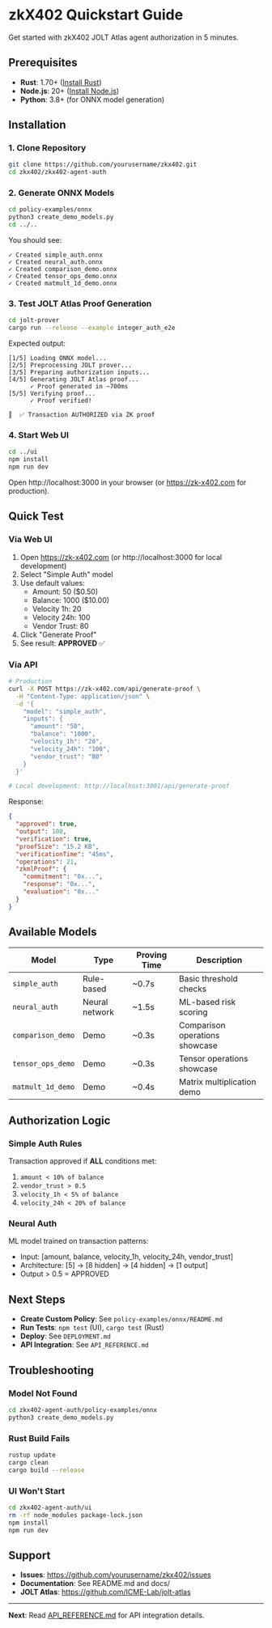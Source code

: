 # zkX402 Quickstart Guide

Get started with zkX402 JOLT Atlas agent authorization in 5 minutes.

## Prerequisites

- **Rust**: 1.70+ ([Install Rust](https://rustup.rs/))
- **Node.js**: 20+ ([Install Node.js](https://nodejs.org/))
- **Python**: 3.8+ (for ONNX model generation)

## Installation

### 1. Clone Repository

```bash
git clone https://github.com/yourusername/zkx402.git
cd zkx402/zkx402-agent-auth
```

### 2. Generate ONNX Models

```bash
cd policy-examples/onnx
python3 create_demo_models.py
cd ../..
```

You should see:
```
✓ Created simple_auth.onnx
✓ Created neural_auth.onnx
✓ Created comparison_demo.onnx
✓ Created tensor_ops_demo.onnx
✓ Created matmult_1d_demo.onnx
```

### 3. Test JOLT Atlas Proof Generation

```bash
cd jolt-prover
cargo run --release --example integer_auth_e2e
```

Expected output:
```
[1/5] Loading ONNX model...
[2/5] Preprocessing JOLT prover...
[3/5] Preparing authorization inputs...
[4/5] Generating JOLT Atlas proof...
      ✓ Proof generated in ~700ms
[5/5] Verifying proof...
      ✓ Proof verified!

║  ✅ Transaction AUTHORIZED via ZK proof
```

### 4. Start Web UI

```bash
cd ../ui
npm install
npm run dev
```

Open http://localhost:3000 in your browser (or https://zk-x402.com for production).

## Quick Test

### Via Web UI

1. Open https://zk-x402.com (or http://localhost:3000 for local development)
2. Select "Simple Auth" model
3. Use default values:
   - Amount: 50 ($0.50)
   - Balance: 1000 ($10.00)
   - Velocity 1h: 20
   - Velocity 24h: 100
   - Vendor Trust: 80
4. Click "Generate Proof"
5. See result: **APPROVED** ✅

### Via API

```bash
# Production
curl -X POST https://zk-x402.com/api/generate-proof \
  -H "Content-Type: application/json" \
  -d '{
    "model": "simple_auth",
    "inputs": {
      "amount": "50",
      "balance": "1000",
      "velocity_1h": "20",
      "velocity_24h": "100",
      "vendor_trust": "80"
    }
  }'

# Local development: http://localhost:3001/api/generate-proof
```

Response:
```json
{
  "approved": true,
  "output": 100,
  "verification": true,
  "proofSize": "15.2 KB",
  "verificationTime": "45ms",
  "operations": 21,
  "zkmlProof": {
    "commitment": "0x...",
    "response": "0x...",
    "evaluation": "0x..."
  }
}
```

## Available Models

| Model | Type | Proving Time | Description |
|-------|------|--------------|-------------|
| `simple_auth` | Rule-based | ~0.7s | Basic threshold checks |
| `neural_auth` | Neural network | ~1.5s | ML-based risk scoring |
| `comparison_demo` | Demo | ~0.3s | Comparison operations showcase |
| `tensor_ops_demo` | Demo | ~0.3s | Tensor operations showcase |
| `matmult_1d_demo` | Demo | ~0.4s | Matrix multiplication demo |

## Authorization Logic

### Simple Auth Rules

Transaction approved if **ALL** conditions met:
1. `amount < 10% of balance`
2. `vendor_trust > 0.5`
3. `velocity_1h < 5% of balance`
4. `velocity_24h < 20% of balance`

### Neural Auth

ML model trained on transaction patterns:
- Input: [amount, balance, velocity_1h, velocity_24h, vendor_trust]
- Architecture: [5] → [8 hidden] → [4 hidden] → [1 output]
- Output > 0.5 = APPROVED

## Next Steps

- **Create Custom Policy**: See `policy-examples/onnx/README.md`
- **Run Tests**: `npm test` (UI), `cargo test` (Rust)
- **Deploy**: See `DEPLOYMENT.md`
- **API Integration**: See `API_REFERENCE.md`

## Troubleshooting

### Model Not Found

```bash
cd zkx402-agent-auth/policy-examples/onnx
python3 create_demo_models.py
```

### Rust Build Fails

```bash
rustup update
cargo clean
cargo build --release
```

### UI Won't Start

```bash
cd zkx402-agent-auth/ui
rm -rf node_modules package-lock.json
npm install
npm run dev
```

## Support

- **Issues**: https://github.com/yourusername/zkx402/issues
- **Documentation**: See README.md and docs/
- **JOLT Atlas**: https://github.com/ICME-Lab/jolt-atlas

---

**Next**: Read [API_REFERENCE.md](./API_REFERENCE.md) for API integration details.
